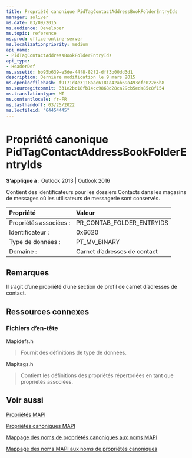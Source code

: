 ```yaml
---
title: Propriété canonique PidTagContactAddressBookFolderEntryIds
manager: soliver
ms.date: 03/09/2015
ms.audience: Developer
ms.topic: reference
ms.prod: office-online-server
ms.localizationpriority: medium
api_name:
- PidTagContactAddressBookFolderEntryIds
api_type:
- HeaderDef
ms.assetid: bb95b639-e5de-44f8-82f2-dff3b00dd3d1
description: Dernière modification le 9 mars 2015
ms.openlocfilehash: f9171d4e3118aae6181a42ab69a493cfc022e5b8
ms.sourcegitcommit: 331e2bc18fb14cc9868d28ca29cb5eda85c8f154
ms.translationtype: MT
ms.contentlocale: fr-FR
ms.lasthandoff: 03/25/2022
ms.locfileid: "64454445"
---
```

# <a name="pidtagcontactaddressbookfolderentryids-canonical-property"></a>Propriété canonique PidTagContactAddressBookFolderEntryIds

  
  
**S’applique à** : Outlook 2013 | Outlook 2016 
  
Contient des identificateurs pour les dossiers Contacts dans les magasins de messages où les utilisateurs de messagerie sont conservés.
  
|Propriété|Valeur|
|:-----|:-----|
|Propriétés associées :  <br/> |PR_CONTAB_FOLDER_ENTRYIDS  <br/> |
|Identificateur :  <br/> |0x6620  <br/> |
|Type de données :  <br/> |PT_MV_BINARY  <br/> |
|Domaine :  <br/> |Carnet d’adresses de contact  <br/> |
   
## <a name="remarks"></a>Remarques

Il s’agit d’une propriété d’une section de profil de carnet d’adresses de contact.
  
## <a name="related-resources"></a>Ressources connexes

### <a name="header-files"></a>Fichiers d’en-tête

Mapidefs.h
  
> Fournit des définitions de type de données.
    
Mapitags.h
  
> Contient les définitions des propriétés répertoriées en tant que propriétés associées.
    
## <a name="see-also"></a>Voir aussi



[Propriétés MAPI](mapi-properties.md)
  
[Propriétés canoniques MAPI](mapi-canonical-properties.md)
  
[Mappage des noms de propriétés canoniques aux noms MAPI](mapping-canonical-property-names-to-mapi-names.md)
  
[Mappage des noms MAPI aux noms de propriétés canoniques](mapping-mapi-names-to-canonical-property-names.md)

